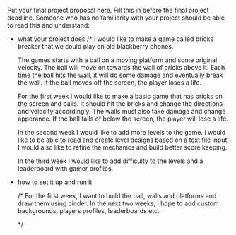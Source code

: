 Put your final project proposal here.
Fill this in before the final project deadline. Someone who has no familiarity with your project should be able to read this and understand:
* what your project does
  /*
  I would like to make a game called bricks breaker that we could play on old blackberry phones.

  The games starts with a ball on a moving platform and some original velocity.
  The ball will move on towards the wall of bricks above it. Each time the ball hits the 
  wall, it will do some damage and eventually break the wall. If the ball moves off
  the screen, the player loses a life.
  
  For the first week I would like to make a basic game that has bricks on the screen and balls. It should hit the bricks
  and change the directions and velocity accordingly. The walls must also take damage and change apperance.
  If the ball falls of below the screen, the player will lose a life.


  In the second week I would like to add more levels to the game. I would like to be able to read and create level designs 
    based on a text file input. I would also like to refine the mechanics and build better score keeping.


  In the third week I would like to add difficulty to the levels and a leaderboard with gamer 
profiles.

* how to set it up and run it

  /*
  For the first week, I want to build the ball, walls and platforms and draw them using cinder.
  In the next two weeks, I hope to add custom backgrounds, players profiles, leaderboards etc.
  
  */
